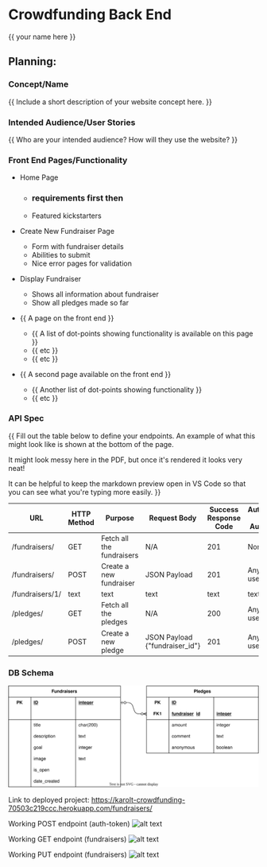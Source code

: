# Crowdfunding Back End
{{ your name here }}

## Planning:
### Concept/Name
{{ Include a short description of your website concept here. }}

### Intended Audience/User Stories
{{ Who are your intended audience? How will they use the website? }}

### Front End Pages/Functionality
- Home Page
  - ### requirements first then
  - Featured kickstarters
- Create New Fundraiser Page
  - Form with fundraiser details
  - Abilities to submit
  - Nice error pages for validation
- Display Fundraiser
  - Shows all information about fundraiser
  - Show all pledges made so far

- {{ A page on the front end }}
    - {{ A list of dot-points showing functionality is available on this page }}
    - {{ etc }}
    - {{ etc }}
- {{ A second page available on the front end }}
    - {{ Another list of dot-points showing functionality }}
    - {{ etc }}

### API Spec
{{ Fill out the table below to define your endpoints. An example of what this might look like is shown at the bottom of the page. 

It might look messy here in the PDF, but once it's rendered it looks very neat! 

It can be helpful to keep the markdown preview open in VS Code so that you can see what you're typing more easily. }}

| URL | HTTP Method | Purpose | Request Body | Success Response Code | Authentication / Authorisation | 
| --- | ----------- | ------- | ------------ | --------------------- | ------------------ |
|/fundraisers/ | GET | Fetch all the fundraisers | N/A | 201 | None | |/ fundraisers | POST | Create a new fundraiser | JSON Payload | 201 | Any logged in user |
|/fundraisers/ | POST | Create a new fundraiser | JSON Payload | 201 | Any logged in user |
|/fundraisers/1/ | text | text | text | text | text |
|/pledges/ | GET | Fetch all the pledges | N/A | 200 | Any logged in user |
|/pledges/ | POST | Create a new pledge | JSON Payload {"fundraiser_id"} | 201 | Any logged in user |



### DB Schema
![](database.drawio.svg)

Link to deployed project: https://karolt-crowdfunding-70503c219ccc.herokuapp.com/fundraisers/

Working POST endpoint (auth-token)
![alt text](<Screenshot 2025-09-06 at 12.49.36 pm.png>)

Working GET endpoint (fundraisers)
![alt text](<Screenshot 2025-09-06 at 12.50.36 pm.png>)

Working PUT endpoint (fundraisers)
![alt text](<Screenshot 2025-09-06 at 12.47.49 pm.png>)

